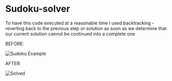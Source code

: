 # Sudoku-solver
To have this code executed at a reasonable time I used backtracking - reverting back to the previous step or solution as soon as we determine that our current solution cannot be continued into a complete one

BEFORE:



![Sudoku Example](https://user-images.githubusercontent.com/75920922/127914450-1d500d3e-d450-4b5a-b2c0-5b56b433ffb1.png)


AFTER:



![Solved](https://user-images.githubusercontent.com/75920922/127914451-486e3199-e483-41c0-8210-827fe0a425e0.png)
